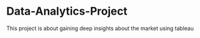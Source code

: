 # Data-Analytics-Project
This project is about gaining deep insights about the market using tableau 
